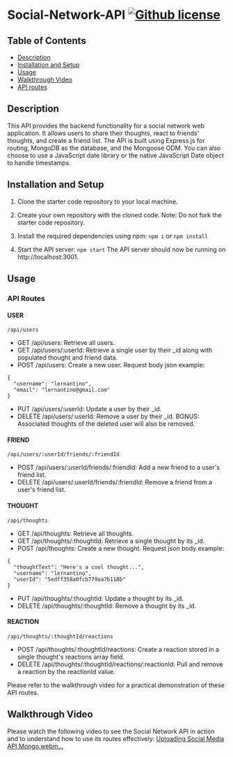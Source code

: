 # Social-Network-API    [![Github license](https://img.shields.io/badge/license-MIT-blue.svg)](https://opensource.org/licenses/MIT)

## Table of Contents
* [Description](#description)
* [Installation and Setup](#installation-and-setup)
* [Usage](#usage)
* [Walkthrough Video](#walkthrough-video)  
* [API routes](#api-routes)
 
 ## Description
 This API provides the backend functionality for a social network web application. It allows users to share their thoughts, react to friends' thoughts, and create a friend list. The API is built using Express.js for routing, MongoDB as the database, and the Mongoose ODM. You can also choose to use a JavaScript date library or the native JavaScript Date object to handle timestamps.

## Installation and Setup
1. Clone the starter code repository to your local machine.
2. Create your own repository with the cloned code. Note: Do not fork the starter code repository.
3. Install the required dependencies using npm:
```npm i``` or ```npm install```

4. Start the API server:
```npm start```
The API server should now be running on http://localhost:3001.

## Usage
### API Routes
#### USER
```/api/users```
* GET /api/users: Retrieve all users.
* GET /api/users/:userId: Retrieve a single user by their _id along with populated thought and friend data.
* POST /api/users: Create a new user.
Request body json example:
```
{
  "username": "lernantino",
  "email": "lernantino@gmail.com"
}
```
* PUT /api/users/:userId: Update a user by their _id.
* DELETE /api/users/:userId: Remove a user by their _id.
BONUS: Associated thoughts of the deleted user will also be removed.
#### FRIEND
```/api/users/:userId/friends/:friendId```
* POST /api/users/:userId/friends/:friendId: Add a new friend to a user's friend list.
* DELETE /api/users/:userId/friends/:friendId: Remove a friend from a user's friend list.
#### THOUGHT
```/api/thoughts```
* GET /api/thoughts: Retrieve all thoughts.
* GET /api/thoughts/:thoughtId: Retrieve a single thought by its _id.
* POST /api/thoughts: Create a new thought.
Request json body example:
```
{
  "thoughtText": "Here's a cool thought...",
  "username": "lernantino",
  "userId": "5edff358a0fcb779aa7b118b"
}
```
* PUT /api/thoughts/:thoughtId: Update a thought by its _id.
* DELETE /api/thoughts/:thoughtId: Remove a thought by its _id.
#### REACTION
```/api/thoughts/:thoughtId/reactions```
* POST /api/thoughts/:thoughtId/reactions: Create a reaction stored in a single thought's reactions array field.
* DELETE /api/thoughts/:thoughtId/reactions/:reactionId: Pull and remove a reaction by the reactionId value.

Please refer to the walkthrough video for a practical demonstration of these API routes.

## Walkthrough Video
Please watch the following video to see the Social Network API in action and to understand how to use its routes effectively: [Uploading Social Media API Mongo.webm…]()

